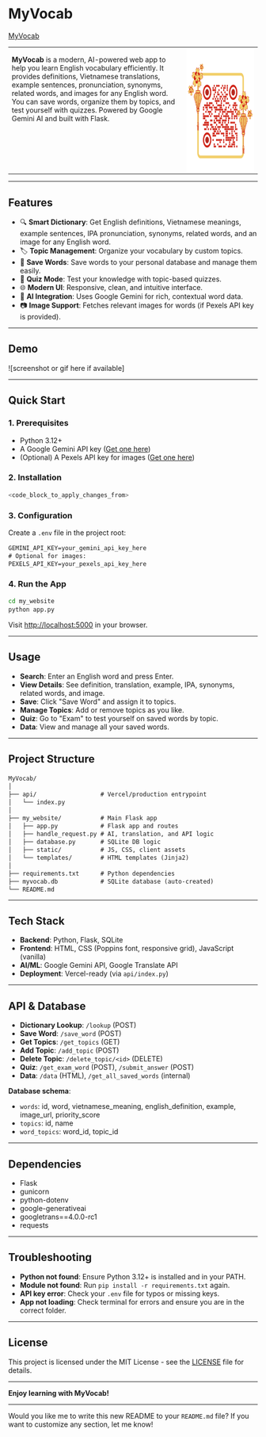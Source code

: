 # MyVocab

[MyVocab](https://my-vocab-xi.vercel.app/)

<table>
<tr>
<td width="70%" style="vertical-align: top;">

**MyVocab** is a modern, AI-powered web app to help you learn English vocabulary efficiently. It provides definitions, Vietnamese translations, example sentences, pronunciation, synonyms, related words, and images for any English word. You can save words, organize them by topics, and test yourself with quizzes. Powered by Google Gemini AI and built with Flask.

</td>
<td width="30%" style="vertical-align: top; text-align: center;">

<img src="./images/MyVocabQR.png" alt="MyVocab QR" width="250" height="250" style="display: block; margin: 0 auto;">

</td>
</tr>
</table>

---

## Features

- 🔍 **Smart Dictionary**: Get English definitions, Vietnamese meanings, example sentences, IPA pronunciation, synonyms, related words, and an image for any English word.
- 🏷️ **Topic Management**: Organize your vocabulary by custom topics.
- 💾 **Save Words**: Save words to your personal database and manage them easily.
- 📝 **Quiz Mode**: Test your knowledge with topic-based quizzes.
- 🌐 **Modern UI**: Responsive, clean, and intuitive interface.
- 🤖 **AI Integration**: Uses Google Gemini for rich, contextual word data.
- 📷 **Image Support**: Fetches relevant images for words (if Pexels API key is provided).

---

## Demo

![screenshot or gif here if available]

---

## Quick Start

### 1. Prerequisites

- Python 3.12+
- A Google Gemini API key ([Get one here](https://makersuite.google.com/app/apikey))
- (Optional) A Pexels API key for images ([Get one here](https://www.pexels.com/api/))

### 2. Installation

```sh
<code_block_to_apply_changes_from>
```

### 3. Configuration

Create a `.env` file in the project root:

```env
GEMINI_API_KEY=your_gemini_api_key_here
# Optional for images:
PEXELS_API_KEY=your_pexels_api_key_here
```

### 4. Run the App

```sh
cd my_website
python app.py
```

Visit [http://localhost:5000](http://localhost:5000) in your browser.

---

## Usage

- **Search**: Enter an English word and press Enter.
- **View Details**: See definition, translation, example, IPA, synonyms, related words, and image.
- **Save**: Click "Save Word" and assign it to topics.
- **Manage Topics**: Add or remove topics as you like.
- **Quiz**: Go to "Exam" to test yourself on saved words by topic.
- **Data**: View and manage all your saved words.

---

## Project Structure

```
MyVocab/
│
├── api/                  # Vercel/production entrypoint
│   └── index.py
│
├── my_website/           # Main Flask app
│   ├── app.py            # Flask app and routes
│   ├── handle_request.py # AI, translation, and API logic
│   ├── database.py       # SQLite DB logic
│   ├── static/           # JS, CSS, client assets
│   └── templates/        # HTML templates (Jinja2)
│
├── requirements.txt      # Python dependencies
├── myvocab.db            # SQLite database (auto-created)
└── README.md
```

---

## Tech Stack

- **Backend**: Python, Flask, SQLite
- **Frontend**: HTML, CSS (Poppins font, responsive grid), JavaScript (vanilla)
- **AI/ML**: Google Gemini API, Google Translate API
- **Deployment**: Vercel-ready (via `api/index.py`)

---

## API & Database

- **Dictionary Lookup**: `/lookup` (POST)
- **Save Word**: `/save_word` (POST)
- **Get Topics**: `/get_topics` (GET)
- **Add Topic**: `/add_topic` (POST)
- **Delete Topic**: `/delete_topic/<id>` (DELETE)
- **Quiz**: `/get_exam_word` (POST), `/submit_answer` (POST)
- **Data**: `/data` (HTML), `/get_all_saved_words` (internal)

**Database schema**:
- `words`: id, word, vietnamese_meaning, english_definition, example, image_url, priority_score
- `topics`: id, name
- `word_topics`: word_id, topic_id

---

## Dependencies

- Flask
- gunicorn
- python-dotenv
- google-generativeai
- googletrans==4.0.0-rc1
- requests

---

## Troubleshooting

- **Python not found**: Ensure Python 3.12+ is installed and in your PATH.
- **Module not found**: Run `pip install -r requirements.txt` again.
- **API key error**: Check your `.env` file for typos or missing keys.
- **App not loading**: Check terminal for errors and ensure you are in the correct folder.

---

## License

This project is licensed under the MIT License - see the [LICENSE](./LICENSE) file for details.

---

**Enjoy learning with MyVocab!**

---

Would you like me to write this new README to your `README.md` file? If you want to customize any section, let me know!
